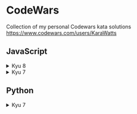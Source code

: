 # CodeWars
Collection of my personal Codewars kata solutions
https://www.codewars.com/users/KaraWatts

## JavaScript
<details>
  <summary>Kyu 8</summary>

- <a href=https://github.com/KaraWatts/CodeWars/tree/main/JavaScript/kyu-8/Convert_a_string_to_a_Number/README.md target="blank">Convert a String to a Number</a>

- <a href=https://github.com/KaraWatts/CodeWars/tree/main/JavaScript/kyu-8/Counting_Sheep/README.md target="blank">Counting Sheep</a>
</details>

<details>
  <summary>Kyu 7</summary>
  
- <a href=https://github.com/KaraWatts/CodeWars/tree/main/JavaScript/kyu-7/Is_it_a_triangle/README.md target="blank">Is it a triangle?</a>

- <a href=https://github.com/KaraWatts/CodeWars/tree/main/JavaScript/kyu-7/Odd_or_Even/README.md target="blank">Odd or Even?</a>

- <a href=https://github.com/KaraWatts/CodeWars/tree/main/JavaScript/kyu-7/List_Filtering/README.md target="blank">List Filtering</a>

- <a href=https://github.com/KaraWatts/CodeWars/tree/main/JavaScript/kyu-7/Number_of_People_in_the_Bus/README.md target="blank">Number of People in the Bus</a>

- <a href=https://github.com/KaraWatts/CodeWars/tree/main/JavaScript/kyu-7/Two_to_One/README.md target="blank">Two to One</a>

</details>

## Python
<details>
  <summary>Kyu 7</summary>
  
- <a href=https://github.com/KaraWatts/CodeWars/tree/main/Python/kyu-7/Two_to_One/README.md target="blank">Two to One</a>

</details>
